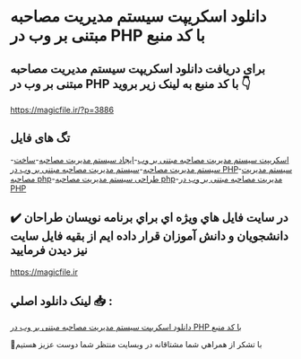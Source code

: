 # دانلود اسکریپت سیستم مدیریت مصاحبه مبتنی بر وب در PHP با کد منبع

## برای دریافت دانلود اسکریپت سیستم مدیریت مصاحبه مبتنی بر وب در PHP با کد منبع به لینک زیر بروید 👇

https://magicfile.ir/?p=3886

## تگ های فایل

-[اسکریپت سیستم مدیریت مصاحبه مبتنی بر وب](https://magicfile.ir/product/%d8%a7%d8%b3%da%a9%d8%b1%db%8c%d9%be%d8%aa%d8%b3%db%8c%d8%b3%d8%aa%d9%85-%d9%85%d8%af%db%8c%d8%b1%db%8c%d8%aa-%d9%85%d8%b5%d8%a7%d8%ad%d8%a8%d9%87-%d9%85%d8%a8%d8%aa%d9%86%db%8c-%d8%a8%d8%b1-%d9%88%d8%a8-%d8%af%d8%b1-php/)-[ایجاد سیستم مدیریت مصاحبه](https://magicfile.ir/product/%d8%a7%d8%b3%da%a9%d8%b1%db%8c%d9%be%d8%aa%d8%b3%db%8c%d8%b3%d8%aa%d9%85-%d9%85%d8%af%db%8c%d8%b1%db%8c%d8%aa-%d9%85%d8%b5%d8%a7%d8%ad%d8%a8%d9%87-%d9%85%d8%a8%d8%aa%d9%86%db%8c-%d8%a8%d8%b1-%d9%88%d8%a8-%d8%af%d8%b1-php/)-[ساخت سیستم مدیریت مصاحبه](https://magicfile.ir/product/%d8%a7%d8%b3%da%a9%d8%b1%db%8c%d9%be%d8%aa%d8%b3%db%8c%d8%b3%d8%aa%d9%85-%d9%85%d8%af%db%8c%d8%b1%db%8c%d8%aa-%d9%85%d8%b5%d8%a7%d8%ad%d8%a8%d9%87-%d9%85%d8%a8%d8%aa%d9%86%db%8c-%d8%a8%d8%b1-%d9%88%d8%a8-%d8%af%d8%b1-php/)-[سیستم مدیریت مصاحبه مبتنی بر وب در PHP](https://magicfile.ir/product/%d8%a7%d8%b3%da%a9%d8%b1%db%8c%d9%be%d8%aa%d8%b3%db%8c%d8%b3%d8%aa%d9%85-%d9%85%d8%af%db%8c%d8%b1%db%8c%d8%aa-%d9%85%d8%b5%d8%a7%d8%ad%d8%a8%d9%87-%d9%85%d8%a8%d8%aa%d9%86%db%8c-%d8%a8%d8%b1-%d9%88%d8%a8-%d8%af%d8%b1-php/)-[سیستم مدیریت مصاحبه php](https://magicfile.ir/product/%d8%a7%d8%b3%da%a9%d8%b1%db%8c%d9%be%d8%aa%d8%b3%db%8c%d8%b3%d8%aa%d9%85-%d9%85%d8%af%db%8c%d8%b1%db%8c%d8%aa-%d9%85%d8%b5%d8%a7%d8%ad%d8%a8%d9%87-%d9%85%d8%a8%d8%aa%d9%86%db%8c-%d8%a8%d8%b1-%d9%88%d8%a8-%d8%af%d8%b1-php/)-[طراحی سیستم مدیریت مصاحبه php](https://magicfile.ir/product/%d8%a7%d8%b3%da%a9%d8%b1%db%8c%d9%be%d8%aa%d8%b3%db%8c%d8%b3%d8%aa%d9%85-%d9%85%d8%af%db%8c%d8%b1%db%8c%d8%aa-%d9%85%d8%b5%d8%a7%d8%ad%d8%a8%d9%87-%d9%85%d8%a8%d8%aa%d9%86%db%8c-%d8%a8%d8%b1-%d9%88%d8%a8-%d8%af%d8%b1-php/)-[مدیریت مصاحبه مبتنی بر وب در PHP](https://magicfile.ir/product/%d8%a7%d8%b3%da%a9%d8%b1%db%8c%d9%be%d8%aa%d8%b3%db%8c%d8%b3%d8%aa%d9%85-%d9%85%d8%af%db%8c%d8%b1%db%8c%d8%aa-%d9%85%d8%b5%d8%a7%d8%ad%d8%a8%d9%87-%d9%85%d8%a8%d8%aa%d9%86%db%8c-%d8%a8%d8%b1-%d9%88%d8%a8-%d8%af%d8%b1-php/)

## ✔️ در سايت فايل هاي ويژه اي براي برنامه نويسان طراحان دانشجويان و دانش آموزان قرار داده ايم از بقيه فايل سايت نيز ديدن فرماييد

https://magicfile.ir


## لينک دانلود اصلي 📥 :

[دانلود اسکریپت سیستم مدیریت مصاحبه مبتنی بر وب در PHP با کد منبع](https://magicfile.ir/product/%d8%a7%d8%b3%da%a9%d8%b1%db%8c%d9%be%d8%aa%d8%b3%db%8c%d8%b3%d8%aa%d9%85-%d9%85%d8%af%db%8c%d8%b1%db%8c%d8%aa-%d9%85%d8%b5%d8%a7%d8%ad%d8%a8%d9%87-%d9%85%d8%a8%d8%aa%d9%86%db%8c-%d8%a8%d8%b1-%d9%88%d8%a8-%d8%af%d8%b1-php/) 


🙏با تشکر از همراهي شما مشتاقانه در وبسایت منتظر شما دوست عزیز هستیم

